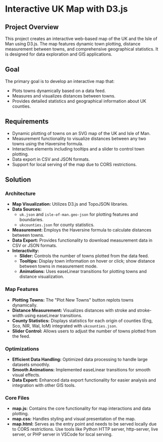 Interactive UK Map with D3.js
=============================

Project Overview
----------------

This project creates an interactive web-based map of the UK and the Isle of Man using D3.js. The map features dynamic town plotting, distance measurement between towns, and comprehensive geographical statistics. It is designed for data exploration and GIS applications.

Goal
----

The primary goal is to develop an interactive map that:

-   Plots towns dynamically based on a data feed.
-   Measures and visualizes distances between towns.
-   Provides detailed statistics and geographical information about UK counties.

Requirements
------------

-   Dynamic plotting of towns on an SVG map of the UK and Isle of Man.
-   Measurement functionality to visualize distances between any two towns using the Haversine formula.
-   Interactive elements including tooltips and a slider to control town plotting.
-   Data export in CSV and JSON formats.
-   Support for local serving of the map due to CORS restrictions.

Solution
--------

### Architecture

-   **Map Visualization:** Utilizes D3.js and TopoJSON libraries.
-   **Data Sources:**
    -   `uk.json` and `isle-of-man.geo-json` for plotting features and boundaries.
    -   `ukcounties.json` for county statistics.
-   **Measurement:** Employs the Haversine formula to calculate distances between towns.
-   **Data Export:** Provides functionality to download measurement data in CSV or JSON formats.
-   **Interactivity:**
    -   **Slider:** Controls the number of towns plotted from the data feed.
    -   **Tooltips:** Display town information on hover or click; show distance between towns in measurement mode.
    -   **Animations:** Uses easeLinear transitions for plotting towns and distance visualization.

### Map Features

-   **Plotting Towns:** The "Plot New Towns" button replots towns dynamically.
-   **Distance Measurement:** Visualizes distances with stroke and stroke-width using easeLinear transitions.
-   **County Statistics:** Displays statistics for each origin of counties (Eng, Sco, NIR, Wal, IoM) integrated with `ukcounties.json`.
-   **Slider Control:** Allows users to adjust the number of towns plotted from the feed.

### Optimizations

-   **Efficient Data Handling:** Optimized data processing to handle large datasets smoothly.
-   **Smooth Animations:** Implemented easeLinear transitions for smooth visual effects.
-   **Data Export:** Enhanced data export functionality for easier analysis and integration with other GIS tools.

### Core Files

-   **map.js:** Contains the core functionality for map interactions and data plotting.
-   **map.css:** Handles styling and visual presentation of the map.
-   **map.html:** Serves as the entry point and needs to be served locally due to CORS restrictions. Use tools like Python HTTP server, http-server, live server, or PHP server in VSCode for local serving.
